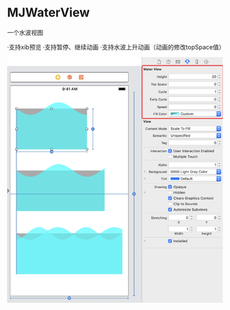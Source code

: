 # MJWaterView

一个水波视图

·支持xib预览
·支持暂停、继续动画
·支持水波上升动画（动画的修改topSpace值）

![截图][IMG]


[IMG]:/Assets/water.png